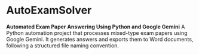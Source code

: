 # AutoExamSolver
**Automated Exam Paper Answering Using Python and Google Gemini**    A Python automation project that processes mixed-type exam papers using Google Gemini. It generates answers and exports them to Word documents, following a structured file naming convention.

